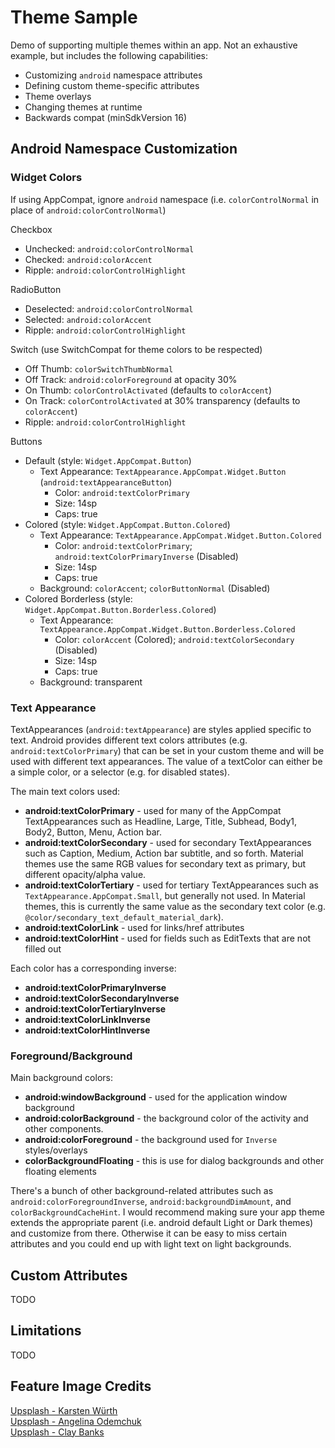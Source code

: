 # Theme Sample

Demo of supporting multiple themes within an app. Not an exhaustive example, but includes the following capabilities:
* Customizing `android` namespace attributes
* Defining custom theme-specific attributes
* Theme overlays
* Changing themes at runtime
* Backwards compat (minSdkVersion 16)

## Android Namespace Customization

### Widget Colors

If using AppCompat, ignore `android` namespace (i.e. `colorControlNormal` in place of `android:colorControlNormal`)

Checkbox
* Unchecked: `android:colorControlNormal`
* Checked: `android:colorAccent`
* Ripple: `android:colorControlHighlight`

RadioButton
* Deselected: `android:colorControlNormal`
* Selected: `android:colorAccent`
* Ripple: `android:colorControlHighlight`

Switch (use SwitchCompat for theme colors to be respected)
* Off Thumb: `colorSwitchThumbNormal`
* Off Track: `android:colorForeground` at opacity 30%
* On Thumb: `colorControlActivated` (defaults to `colorAccent`)
* On Track: `colorControlActivated` at 30% transparency (defaults to `colorAccent`)
* Ripple: `android:colorControlHighlight`

Buttons
* Default (style: `Widget.AppCompat.Button`)  
  * Text Appearance: `TextAppearance.AppCompat.Widget.Button` (`android:textAppearanceButton`)  
    * Color: `android:textColorPrimary`
    * Size: 14sp  
    * Caps: true  
* Colored (style: `Widget.AppCompat.Button.Colored`)  
  * Text Appearance: `TextAppearance.AppCompat.Widget.Button.Colored`
    * Color: `android:textColorPrimary`; `android:textColorPrimaryInverse` (Disabled)  
    * Size: 14sp  
    * Caps: true  
  * Background: `colorAccent`; `colorButtonNormal` (Disabled)  
* Colored Borderless (style: `Widget.AppCompat.Button.Borderless.Colored`)
  * Text Appearance: `TextAppearance.AppCompat.Widget.Button.Borderless.Colored` 
    * Color: `colorAccent` (Colored); `android:textColorSecondary` (Disabled)  
    * Size: 14sp  
    * Caps: true  
  * Background: transparent
  
### Text Appearance

TextAppearances (`android:textAppearance`) are styles applied specific to text.
Android provides different text colors attributes (e.g. `android:textColorPrimary`) that can be set in your custom theme 
and will be used with different text appearances. The value of a textColor can either be a simple color, 
or a selector (e.g. for disabled states).

The main text colors used:
* **android:textColorPrimary** - used for many of the AppCompat TextAppearances such as Headline, Large, Title, Subhead, Body1, Body2, Button, Menu, Action bar.  
* **android:textColorSecondary** - used for secondary TextAppearances such as Caption, Medium, Action bar subtitle, and so forth. Material themes use the same RGB values for secondary text as primary, but different opacity/alpha value.  
* **android:textColorTertiary** - used for tertiary TextAppearances such as `TextAppearance.AppCompat.Small`, but generally not used. In Material themes, this is currently the same value as the secondary text color (e.g. `@color/secondary_text_default_material_dark`).  
* **android:textColorLink** - used for links/href attributes
* **android:textColorHint** - used for fields such as EditTexts that are not filled out

Each color has a corresponding inverse:
* **android:textColorPrimaryInverse**
* **android:textColorSecondaryInverse**
* **android:textColorTertiaryInverse**
* **android:textColorLinkInverse**
* **android:textColorHintInverse**

### Foreground/Background

Main background colors:
* **android:windowBackground** - used for the application window background
* **android:colorBackground** - the background color of the activity and other components.
* **android:colorForeground** - the background used for `Inverse` styles/overlays
* **colorBackgroundFloating** - this is use for dialog backgrounds and other floating elements

There's a bunch of other background-related attributes such as `android:colorForegroundInverse`,
`android:backgroundDimAmount`, and `colorBackgroundCacheHint`. I would recommend making sure your app theme extends
the appropriate parent (i.e. android default Light or Dark themes) and customize from there. Otherwise it can be easy to
miss certain attributes and you could end up with light text on light backgrounds.

## Custom Attributes

TODO

## Limitations

TODO

## Feature Image Credits
[Upsplash - Karsten Würth](https://unsplash.com/photos/lsJ9jHKIqHg)  
[Upsplash - Angelina Odemchuk](https://unsplash.com/photos/lp0IFw6YqZg)  
[Upsplash - Clay Banks](https://unsplash.com/photos/hwLAI5lRhdM)  
